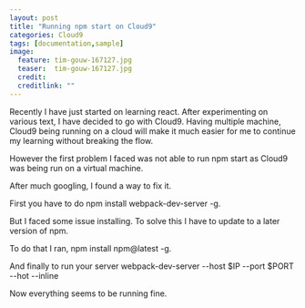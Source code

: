```yaml
---
layout: post
title: "Running npm start on Cloud9"
categories: Cloud9
tags: [documentation,sample]
image:
  feature: tim-gouw-167127.jpg
  teaser:  tim-gouw-167127.jpg
  credit: 
  creditlink: ""
---
```

Recently I have just started on learning react. 
After experimenting on various text, I have decided to go with Cloud9.
Having multiple machine, Cloud9 being running on a cloud will make it much easier
for me to continue my learning without breaking the flow. 

However the first problem I faced was not able to run npm start as Cloud9 was being run on a virtual machine. 

After much googling, I found a way to fix it. 

First you have to do npm install webpack-dev-server -g.

But I faced some issue installing. To solve this I have to update to a later version of npm.

To do that I ran, npm install npm@latest -g.

And finally to run your server webpack-dev-server  --host $IP --port $PORT  --hot --inline

Now everything seems to be running fine.
